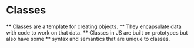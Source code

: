 # Classes
** Classes are a template for creating objects.
** They encapsulate data with code to work on that data.
** Classes in JS are built on prototypes but also have some
** syntax and semantics that are unique to classes.

